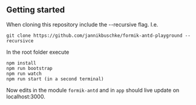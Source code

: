 ## Getting started

When cloning this repository include the --recursive flag. I.e.

```
git clone https://github.com/jannikbuschke/formik-antd-playground --recursivce
```

In the root folder execute

```
npm install
npm run bootstrap
npm run watch
npm run start (in a second terminal)
```

Now edits in the module `formik-antd` and in `app` should live update on localhost:3000.
